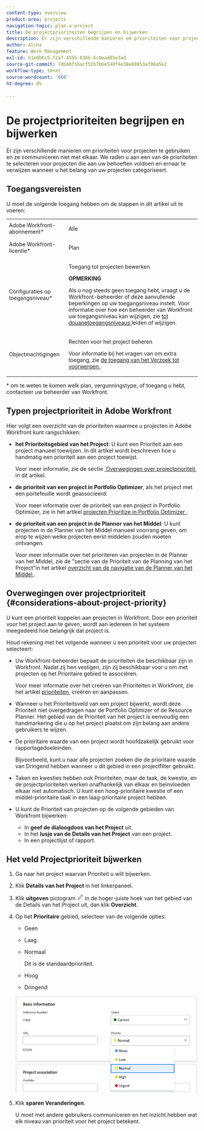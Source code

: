 ```yaml
---
content-type: overview
product-area: projects
navigation-topic: plan-a-project
title: De projectprioriteiten begrijpen en bijwerken
description: Er zijn verschillende manieren om prioriteiten voor projecten te gebruiken en ze communiceren niet met elkaar. We raden u aan een van de prioriteiten te selecteren voor projecten die aan uw behoeften voldoen en ernaar te verwijzen wanneer u het belang van uw projecten categoriseert.
author: Alina
feature: Work Management
exl-id: b1e0b6c5-f2a7-455b-836b-6c0ead85e3ad
source-git-commit: 7db80f5bacf52b7bbe540f4e38e88853af86a5e2
workflow-type: tm+mt
source-wordcount: '668'
ht-degree: 0%

---
```


# De projectprioriteiten begrijpen en bijwerken

Er zijn verschillende manieren om prioriteiten voor projecten te gebruiken en ze communiceren niet met elkaar. We raden u aan een van de prioriteiten te selecteren voor projecten die aan uw behoeften voldoen en ernaar te verwijzen wanneer u het belang van uw projecten categoriseert.

## Toegangsvereisten

<!--drafted for P&P:

<table style="table-layout:auto"> 
 <col> 
 <col> 
 <tbody> 
  <tr> 
   <td role="rowheader">Adobe Workfront plan*</td> 
   <td> <p>Any</p> </td> 
  </tr> 
  <tr> 
   <td role="rowheader">Adobe Workfront license*</td> 
   <td> <p>Current license: Standard </p>
   Or
   <p>Legacy license: Plan </p> </td> 
  </tr> 
  <tr> 
   <td role="rowheader">Access level configurations*</td> 
   <td> <p>Edit access to Projects</p> <p><b>NOTE</b> 
   
   If you still don't have access, ask your Workfront administrator if they set additional restrictions in your access level. For information on how a Workfront administrator can modify your access level, see <a href="../../../administration-and-setup/add-users/configure-and-grant-access/create-modify-access-levels.md" class="MCXref xref">Create or modify custom access levels</a>.</p> </td> 
  </tr> 
  <tr> 
   <td role="rowheader">Object permissions</td> 
   <td> <p>Manage permissions to the project</p> <p>For information on requesting additional access, see <a href="../../../workfront-basics/grant-and-request-access-to-objects/request-access.md" class="MCXref xref">Request access to objects </a>.</p> </td> 
  </tr> 
 </tbody> 
</table>
-->
U moet de volgende toegang hebben om de stappen in dit artikel uit te voeren:

<table style="table-layout:auto"> 
 <col> 
 <col> 
 <tbody> 
  <tr> 
   <td role="rowheader">Adobe Workfront-abonnement*</td> 
   <td> <p>Alle</p> </td> 
  </tr> 
  <tr> 
   <td role="rowheader">Adobe Workfront-licentie*</td> 
   <td> <p>Plan </p> </td> 
  </tr> 
  <tr> 
   <td role="rowheader">Configuraties op toegangsniveau*</td> 
   <td> <p>Toegang tot projecten bewerken</p> <p><b>OPMERKING</b>

Als u nog steeds geen toegang hebt, vraagt u de Workfront-beheerder of deze aanvullende beperkingen op uw toegangsniveau instelt. Voor informatie over hoe een beheerder van Workfront uw toegangsniveau kan wijzigen, zie <a href="../../../administration-and-setup/add-users/configure-and-grant-access/create-modify-access-levels.md" class="MCXref xref"> tot douanetoegangsniveaus </a> leiden of wijzigen.</p> </td>
</tr> 
  <tr> 
   <td role="rowheader">Objectmachtigingen</td> 
   <td> <p>Rechten voor het project beheren</p> <p>Voor informatie bij het vragen van om extra toegang, zie <a href="../../../workfront-basics/grant-and-request-access-to-objects/request-access.md" class="MCXref xref"> de toegang van het Verzoek tot voorwerpen </a>.</p> </td> 
  </tr> 
 </tbody> 
</table>

&#42; om te weten te komen welk plan, vergunningstype, of toegang u hebt, contacteer uw beheerder van Workfront.

## Typen projectprioriteit in Adobe Workfront

Hier volgt een overzicht van de prioriteiten waarmee u projecten in Adobe Workfront kunt rangschikken:

* **het Prioriteitsgebied van het Project**: U kunt een Prioriteit aan een project manueel toewijzen. In dit artikel wordt beschreven hoe u handmatig een prioriteit aan een project toewijst.

  Voor meer informatie, zie de sectie [&#x200B; Overwegingen over projectprioriteit &#x200B;](#considerations-about-project-priority) in dit artikel.

* **de prioriteit van een project in Portfolio Optimizer**, als het project met een portefeuille wordt geassocieerd:

  Voor meer informatie over de prioriteit van een project in Portfolio Optimizer, zie in het artikel [&#x200B; projecten Prioritize in Portfolio Optimizer &#x200B;](../../../manage-work/portfolios/portfolio-optimizer/prioritize-projects-in-portfolio-optimizer.md).

* **de prioriteit van een project in de Planner van het Middel**: U kunt projecten in de Planner van het Middel manueel voorrang geven, om erop te wijzen welke projecten eerst middelen zouden moeten ontvangen.

  Voor meer informatie over het prioriteren van projecten in de Planner van het Middel, zie de &quot;sectie van de Prioriteit van de Planning van het Project&quot;in het artikel [&#x200B; overzicht van de navigatie van de Planner van het Middel &#x200B;](../../../resource-mgmt/resource-planning/resource-planner-navigation.md).

## Overwegingen over projectprioriteit {#considerations-about-project-priority}

U kunt een prioriteit koppelen aan projecten in Workfront. Door een prioriteit voor het project aan te geven, wordt aan iedereen in het systeem meegedeeld hoe belangrijk dat project is.

Houd rekening met het volgende wanneer u een prioriteit voor uw projecten selecteert:

* Uw Workfront-beheerder bepaalt de prioriteiten die beschikbaar zijn in Workfront. Nadat zij hen vestigen, zijn zij beschikbaar voor u om met projecten op het Prioritaire gebied te associëren.

  Voor meer informatie over het creëren van Prioriteiten in Workfront, zie het artikel [&#x200B; prioriteiten &#x200B;](../../../administration-and-setup/customize-workfront/creating-custom-status-and-priority-labels/create-customize-priorities.md) creëren en aanpassen.

* Wanneer u het Prioriteitsveld van een project bijwerkt, wordt deze Prioriteit niet overgedragen naar de Portfolio Optimizer of de Resource Planner. Het gebied van de Prioriteit van het project is eenvoudig een handmarkering die u op het project plaatst om zijn belang aan andere gebruikers te wijzen.
* De prioritaire waarde van een project wordt hoofdzakelijk gebruikt voor rapportagedoeleinden.

  Bijvoorbeeld, kunt u naar alle projecten zoeken die de prioritaire waarde van Dringend hebben wanneer u dit gebied in een projectfilter gebruikt.
* Taken en kwesties hebben ook Prioriteiten, maar de taak, de kwestie, en de projectprioriteiten werken onafhankelijk van elkaar en beïnvloeden elkaar niet automatisch. U kunt een hoog-prioritaire kwestie of een middel-prioritaire taak in een laag-prioritaire project hebben.
* U kunt de Prioriteit van projecten op de volgende gebieden van Workfront bijwerken:

   * In **geef de dialoogdoos van het Project** uit.
   * In het **lusje van de Details van het Project** van een project.
   * In een projectlijst of rapport.

## Het veld Projectprioriteit bijwerken

1. Ga naar het project waarvan Prioriteit u wilt bijwerken.
1. Klik **Details van het Project** in het linkerpaneel.
1. Klik **uitgeven** pictogram ![&#x200B; geeft pictogram &#x200B;](assets/qs-edit-icon.png) in de hoger-juiste hoek van het gebied van de Details van het Project uit, dan klik **Overzicht**.

1. Op het **Prioritaire** gebied, selecteer van de volgende opties:

   * Geen
   * Laag
   * Normaal

     Dit is de standaardprioriteit.

   * Hoog
   * Dringend

   ![&#x200B; Prioritaire lijst op een project &#x200B;](assets/project-priority-picker-list.png)

1. Klik **sparen Veranderingen**.

   U moet met andere gebruikers communiceren en het inzicht hebben wat elk niveau van prioriteit voor het project betekent.
